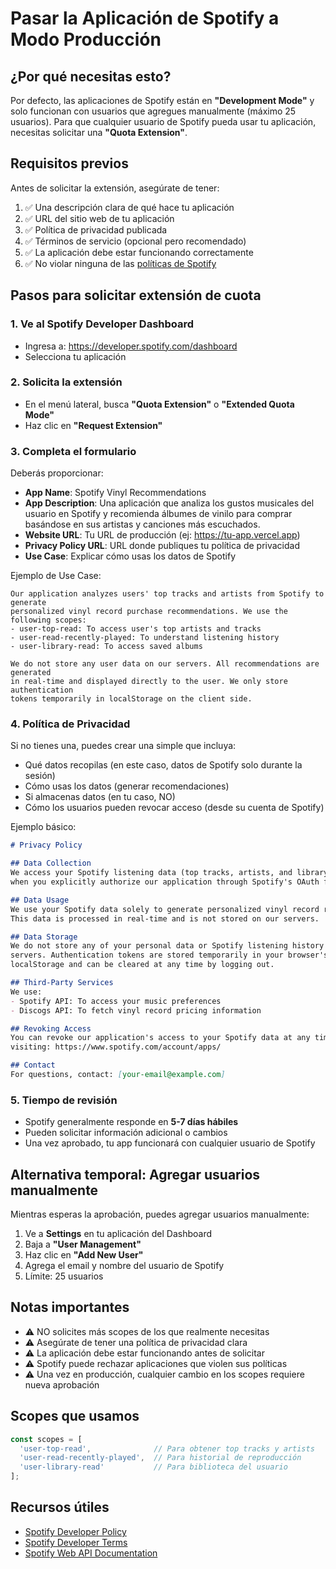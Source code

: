 # Pasar la Aplicación de Spotify a Modo Producción

## ¿Por qué necesitas esto?

Por defecto, las aplicaciones de Spotify están en **"Development Mode"** y solo funcionan con usuarios que agregues manualmente (máximo 25 usuarios). Para que cualquier usuario de Spotify pueda usar tu aplicación, necesitas solicitar una **"Quota Extension"**.

## Requisitos previos

Antes de solicitar la extensión, asegúrate de tener:

1. ✅ Una descripción clara de qué hace tu aplicación
2. ✅ URL del sitio web de tu aplicación
3. ✅ Política de privacidad publicada
4. ✅ Términos de servicio (opcional pero recomendado)
5. ✅ La aplicación debe estar funcionando correctamente
6. ✅ No violar ninguna de las [políticas de Spotify](https://developer.spotify.com/policy)

## Pasos para solicitar extensión de cuota

### 1. Ve al Spotify Developer Dashboard

- Ingresa a: https://developer.spotify.com/dashboard
- Selecciona tu aplicación

### 2. Solicita la extensión

- En el menú lateral, busca **"Quota Extension"** o **"Extended Quota Mode"**
- Haz clic en **"Request Extension"**

### 3. Completa el formulario

Deberás proporcionar:

- **App Name**: Spotify Vinyl Recommendations
- **App Description**: Una aplicación que analiza los gustos musicales del usuario en Spotify y recomienda álbumes de vinilo para comprar basándose en sus artistas y canciones más escuchados.
- **Website URL**: Tu URL de producción (ej: https://tu-app.vercel.app)
- **Privacy Policy URL**: URL donde publiques tu política de privacidad
- **Use Case**: Explicar cómo usas los datos de Spotify

Ejemplo de Use Case:
```
Our application analyzes users' top tracks and artists from Spotify to generate
personalized vinyl record purchase recommendations. We use the following scopes:
- user-top-read: To access user's top artists and tracks
- user-read-recently-played: To understand listening history
- user-library-read: To access saved albums

We do not store any user data on our servers. All recommendations are generated
in real-time and displayed directly to the user. We only store authentication
tokens temporarily in localStorage on the client side.
```

### 4. Política de Privacidad

Si no tienes una, puedes crear una simple que incluya:

- Qué datos recopilas (en este caso, datos de Spotify solo durante la sesión)
- Cómo usas los datos (generar recomendaciones)
- Si almacenas datos (en tu caso, NO)
- Cómo los usuarios pueden revocar acceso (desde su cuenta de Spotify)

Ejemplo básico:

```markdown
# Privacy Policy

## Data Collection
We access your Spotify listening data (top tracks, artists, and library) only
when you explicitly authorize our application through Spotify's OAuth flow.

## Data Usage
We use your Spotify data solely to generate personalized vinyl record recommendations.
This data is processed in real-time and is not stored on our servers.

## Data Storage
We do not store any of your personal data or Spotify listening history on our
servers. Authentication tokens are stored temporarily in your browser's
localStorage and can be cleared at any time by logging out.

## Third-Party Services
We use:
- Spotify API: To access your music preferences
- Discogs API: To fetch vinyl record pricing information

## Revoking Access
You can revoke our application's access to your Spotify data at any time by
visiting: https://www.spotify.com/account/apps/

## Contact
For questions, contact: [your-email@example.com]
```

### 5. Tiempo de revisión

- Spotify generalmente responde en **5-7 días hábiles**
- Pueden solicitar información adicional o cambios
- Una vez aprobado, tu app funcionará con cualquier usuario de Spotify

## Alternativa temporal: Agregar usuarios manualmente

Mientras esperas la aprobación, puedes agregar usuarios manualmente:

1. Ve a **Settings** en tu aplicación del Dashboard
2. Baja a **"User Management"**
3. Haz clic en **"Add New User"**
4. Agrega el email y nombre del usuario de Spotify
5. Límite: 25 usuarios

## Notas importantes

- ⚠️ NO solicites más scopes de los que realmente necesitas
- ⚠️ Asegúrate de tener una política de privacidad clara
- ⚠️ La aplicación debe estar funcionando antes de solicitar
- ⚠️ Spotify puede rechazar aplicaciones que violen sus políticas
- ⚠️ Una vez en producción, cualquier cambio en los scopes requiere nueva aprobación

## Scopes que usamos

```javascript
const scopes = [
  'user-top-read',              // Para obtener top tracks y artists
  'user-read-recently-played',  // Para historial de reproducción
  'user-library-read'           // Para biblioteca del usuario
];
```

## Recursos útiles

- [Spotify Developer Policy](https://developer.spotify.com/policy)
- [Spotify Developer Terms](https://developer.spotify.com/terms)
- [Spotify Web API Documentation](https://developer.spotify.com/documentation/web-api)
